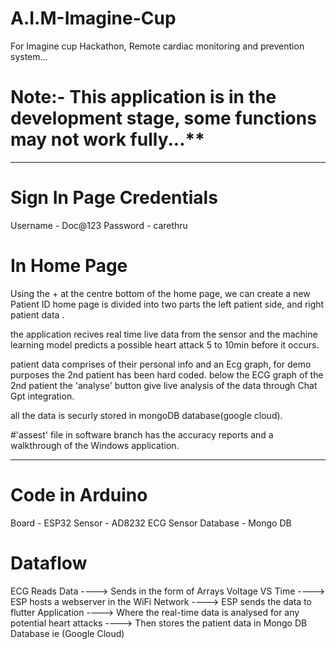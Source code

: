 # A.I.M-Imagine-Cup
For Imagine cup Hackathon, Remote cardiac monitoring and prevention system...

# Note:- This application is in the development stage, some functions may not work fully...**


********************************************************************************************************************************************************

# Sign In Page Credentials
Username - Doc@123
Password - carethru

# In Home Page 
Using the + at the centre bottom of the home page, we can create a new Patient ID
home page is divided into two parts the left patient side, and right patient data .

the application recives real time live data from the sensor and 
the machine learning model predicts a possible heart attack 5 to 10min before it occurs.

patient data comprises of their personal info and an Ecg graph, 
for demo purposes the 2nd patient has been hard coded. below the ECG graph of the 2nd patient the
'analyse' button give live analysis of the data through Chat Gpt integration.

all the data is securly stored in mongoDB database(google cloud).

#'assest' file in software branch has the accuracy reports and a walkthrough of the Windows application.
********************************************************************************************************************************************************

# Code in Arduino
Board - ESP32
Sensor - AD8232 ECG Sensor
Database - Mongo DB

# Dataflow
ECG Reads Data ---->  Sends in the form of Arrays Voltage VS Time  ----> ESP hosts a webserver in the WiFi Network ----> ESP sends the data to flutter Application ----> Where the real-time data is analysed for any potential heart attacks ----> Then stores the patient data in Mongo DB Database ie (Google Cloud)
                                              
